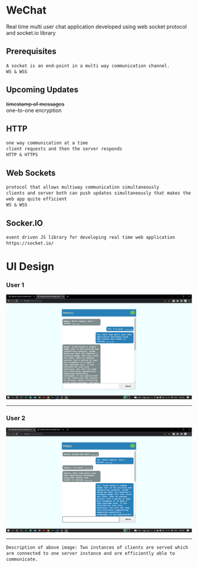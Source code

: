 # WeChat
Real time multi user chat application developed using web socket protocol and socket.io library

## Prerequisites
	A socket is an end-point in a multi way communication channel.
	WS & WSS

## Upcoming Updates

<strike>timestamp of messages</strike> <br>
one-to-one encryption

## HTTP
	one way communication at a time
	client requests and then the server responds 
	HTTP & HTTPS

## Web Sockets 
	protocol that allows multiway communication simultaneously
	clients and server both can push updates simultaneously that makes the web app quite efficient 
	WS & WSS

## Socker.IO
	event driven JS library for developing real time web application
	https://socket.io/

# UI Design

### User 1
<img src="./vendor/User1.png">
<hr>

### User 2
<img src="./vendor/User2.png">
<hr>

	Description of above image: Two instances of clients are served which are connected to one server instance and are efficiently able to communicate.
